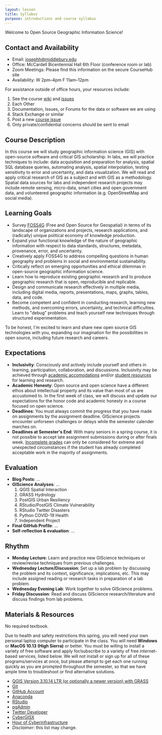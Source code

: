 ```yaml
---
layout: lesson
title: Syllabus
purpose: introductions and course syllabus
---
```


Welcome to Open Source Geographic Information Science!

## Contact and Availability

- Email: josephh@middlebury.edu
- Office: McCardell Bicentennial Hall 6th Floor (conference room or lab)
- Zoom Meetings: Please find this information on the secure CourseHub site
- Availability: W 2pm&ndash;4pm F 11am&ndash;12pm

For assistance outside of office hours, your resources include:
1. See the course [wiki](https://github.com/GIS4DEV/GIS4DEV.github.io/wiki) and [issues](https://github.com/GIS4DEV/GIS4DEV.github.io/issues)
2. Each Other
3. Documentation, Issues, or Forums for the data or software we are using
4. Stack Exchange or similar
5. Post a new [course issue](https://github.com/GIS4DEV/GIS4DEV.github.io/issues)
8. Only private/confidential concerns should be sent to email 

## Course Description

In this course we will study geographic information science (GIS) with open-source software and critical GIS scholarship. In labs, we will practice techniques to include: data acquisition and preparation for analysis, spatial SQL database queries, automating analysis, spatial interpolation, testing sensitivity to error and uncertainty, and data visualization. We will read and apply critical research of GIS as a subject and with GIS as a methodology. Spatial data sources for labs and independent research projects may include remote sensing, micro-data, smart cities and open government data, and volunteered geographic information (e.g. OpenStreetMap and social media). 

## Learning Goals

-	Survey [FOSS4G](https://foss4g.org/) (Free and Open Source for Geospatial) in terms of its landscape of organizations and projects, research applications, and (radically) unique political economy of knowledge production.
-	Expand your functional knowledge of the nature of geographic information with respect to data standards, structures, metadata, provenance, error, and uncertainty.
-	Creatively apply FOSS4G to address compelling questions in human geography and problems in social and environmental sustainability.
-	Critically reflect on emerging opportunities and ethical dilemmas in open-source geographic information science.
-	Learn how to reproduce existing geographic research and to produce geographic research that is open, reproducible and replicable.
-	Design and communicate research effectively in multiple media, including digital media, reports, presentations, maps, graphs, tables, data, and code.
-	Become competent and confident in conducting research, learning new methods, and overcoming errors, uncertainty, and technical difficulties. Learn to "debug" problems and teach yourself new techniques through structured experimentation.

To be honest, I'm excited to learn and share new open source GIS technologies with you, expanding our imagination for the possibilities in open source, including future research and careers.

## Expectations

- **Inclusivity**: Consciously and actively include yourself and others in learning, participation, collaboration, and discussions. Inclusivity may be achieved through [academic accomodations](https://www.middlebury.edu/office/disability-resource-center/accommodations-and-resources/academic-accommodations) and/or [student resources](https://www.middlebury.edu/office/teaching-learning-research/student-resources) for learning and research.
- **Academic Honesty**: Open source and open science have a different ethos about intellectual property and its value than most of us are accustomed to. In the first week of class, we will discuss and update our expectations for the honor code and academic honesty in a course focused on open science.
- **Deadlines**: You must always commit the progress that you have made on assignments by the assignment deadline. GIScience projects encounter unforseen challenges or delays while the semester calender marches on.
- **Deadlines at Semester's End**: With many seniors in a spring course, it is not possible to accept late assignment submissions during or after finals week. [Incomplete grades](http://www.middlebury.edu/about/handbook/iv.-policies-for-the-institute/a.-academic-policies/a.6.-grades-credits-and-academic-policies/a.6.e.-incomplete-grades) can only be considered for extreme and unexpected circumstances if the student has already completed acceptable work in the majority of assignments.

## Evaluation

- **Blog Posts**: ...
- **GIScience Analyses**: ... 
  1. QGIS Spatial Interaction
  1. GRASS Hydrology
  1. PostGIS Urban Resiliency
  1. RStudio/PostGIS Climate Vulnerability
  1. RStudio Twitter Disasters
  1. Python COVID-19 Health
  1. Independent Project
- **Final GitHub Profile**: ...
- **Self-reflection & evaluation**: ...

## Rhythm

- **Monday Lecture**: Learn and practice new GIScience techniques or review/revise techniques from previous challenges.
- **Wednesday Lecture/Discussion**: Set up a lab problem by discussing the problem and its context, significance, implications, etc. This may include assigned reading or research tasks in preparation of a lab problem.
- **Wednesday Evening Lab**: Work together to solve GIScience problems.
- **Friday Discussion**: Read and discuss GIScience research/literature and discuss findings from lab problems.

## Materials & Resources

No required textbook.

Due to health and safety restrictions this spring, you will need your own personal laptop computer to participate in the class. You will need **Windows** or **MacOS 10.13 (High Sierra)** or better. You must be willing to install a variety of free software and apply for/subscribe to a variety of free internet-based services, listed below. We will not install or sign up for all of these programs/services at once, but please attempt to get each one running quickly as you are prompted throughout the semester, so that we have ample time to troubleshoot or find alternative solutions.

- [QGIS Version 3.10.14 LTR (or optionally a newer version) with GRASS](https://qgis.org/)
- [Git](https://git-scm.com/downloads)
- [GitHub Account](https://github.com/)
- [Anaconda](https://www.anaconda.com/)
- [RStudio](https://rstudio.com/)
- [pgAdmin](https://www.pgadmin.org/)
- [Twitter Developer](https://developer.twitter.com/en/apply-for-access)
- [CyberGISX](https://cybergisx.cigi.illinois.edu)
- [Hour of Cyberinfrastructure](https://www.hourofci.org/)
- *Disclaimer*: this list may change.
